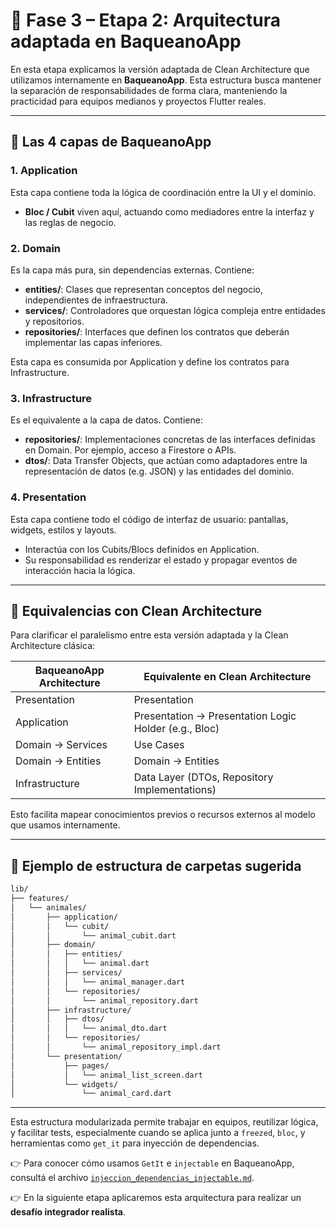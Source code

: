 # 🧱 Fase 3 – Etapa 2: Arquitectura adaptada en BaqueanoApp

En esta etapa explicamos la versión adaptada de Clean Architecture que utilizamos internamente en **BaqueanoApp**. Esta estructura busca mantener la separación de responsabilidades de forma clara, manteniendo la practicidad para equipos medianos y proyectos Flutter reales.

---

## 🧩 Las 4 capas de BaqueanoApp

### 1. **Application**
Esta capa contiene toda la lógica de coordinación entre la UI y el dominio.

- **Bloc / Cubit** viven aquí, actuando como mediadores entre la interfaz y las reglas de negocio.

### 2. **Domain**
Es la capa más pura, sin dependencias externas. Contiene:

- **entities/**: Clases que representan conceptos del negocio, independientes de infraestructura.
- **services/**: Controladores que orquestan lógica compleja entre entidades y repositorios.
- **repositories/**: Interfaces que definen los contratos que deberán implementar las capas inferiores.

Esta capa es consumida por Application y define los contratos para Infrastructure.

### 3. **Infrastructure**
Es el equivalente a la capa de datos. Contiene:

- **repositories/**: Implementaciones concretas de las interfaces definidas en Domain. Por ejemplo, acceso a Firestore o APIs.
- **dtos/**: Data Transfer Objects, que actúan como adaptadores entre la representación de datos (e.g. JSON) y las entidades del dominio.

### 4. **Presentation**
Esta capa contiene todo el código de interfaz de usuario: pantallas, widgets, estilos y layouts.

- Interactúa con los Cubits/Blocs definidos en Application.
- Su responsabilidad es renderizar el estado y propagar eventos de interacción hacia la lógica.

---

## 🔄 Equivalencias con Clean Architecture

Para clarificar el paralelismo entre esta versión adaptada y la Clean Architecture clásica:

| BaqueanoApp Architecture | Equivalente en Clean Architecture                      |
|--------------------------|--------------------------------------------------------|
| Presentation             | Presentation                                           |
| Application              | Presentation -> Presentation Logic Holder (e.g., Bloc) |
| Domain -> Services       | Use Cases                                              |
| Domain -> Entities       | Domain -> Entities                                     |
| Infrastructure           | Data Layer (DTOs, Repository Implementations)          |

Esto facilita mapear conocimientos previos o recursos externos al modelo que usamos internamente.

---

## 🧰 Ejemplo de estructura de carpetas sugerida

```bash
lib/
├── features/
│   └── animales/
│       ├── application/
│       │   └── cubit/
│       │       └── animal_cubit.dart
│       ├── domain/
│       │   ├── entities/
│       │   │   └── animal.dart
│       │   ├── services/
│       │   │   └── animal_manager.dart
│       │   └── repositories/
│       │       └── animal_repository.dart
│       ├── infrastructure/
│       │   ├── dtos/
│       │   │   └── animal_dto.dart
│       │   └── repositories/
│       │       └── animal_repository_impl.dart
│       └── presentation/
│           ├── pages/
│           │   └── animal_list_screen.dart
│           └── widgets/
│               └── animal_card.dart
```

---

Esta estructura modularizada permite trabajar en equipos, reutilizar lógica, y facilitar tests, especialmente cuando se aplica junto a `freezed`, `bloc`, y herramientas como `get_it` para inyección de dependencias.

👉 Para conocer cómo usamos `GetIt` e `injectable` en BaqueanoApp, consultá el archivo [`injeccion_dependencias_injectable.md`](./injeccion_dependencias_injectable.md).

👉 En la siguiente etapa aplicaremos esta arquitectura para realizar un **desafío integrador realista**.
